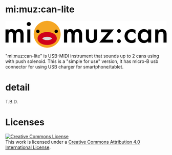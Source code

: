 # mi:muz:can-lite

![mimuz-can logo](../mimuz-can.png)

"mi:muz:can-lite" is USB-MIDI instrument that sounds up to 2 cans using with push solenoid. This is a "simple for use" version, It has micro-B usb connector for using USB charger for smartphone/tablet.


# detail

T.B.D.

# Licenses

<a rel="license" href="http://creativecommons.org/licenses/by/4.0/"><img alt="Creative Commons License" style="border-width:0" src="https://i.creativecommons.org/l/by/4.0/88x31.png" /></a><br />This work is licensed under a <a rel="license" href="http://creativecommons.org/licenses/by/4.0/">Creative Commons Attribution 4.0 International License</a>.







